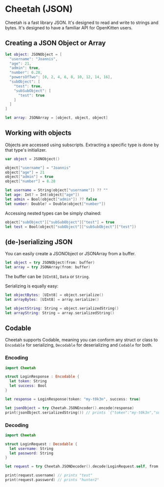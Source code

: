 # Cheetah (JSON)

Cheetah is a fast library JSON. It's designed to read and write to strings and bytes. It's designed to have a familiar API for OpenKitten users.

## Creating a JSON Object or Array

```swift
let object: JSONObject = [
  "username": "Joannis",
  "age": 21,
  "admin": true,
  "number": 6.28,
  "powersOfTwo": [0, 2, 4, 6, 8, 10, 12, 14, 16],
  "subObject": [
    "test": true,
    "subSubObject": [
      "test": true
    ]
  ]
]

let array: JSONArray = [object, object, object]
```

## Working with objects

Objects are accessed using subscripts. Extracting a specific type is done by that type's initializer.

```swift
var object = JSONObject()

object["username"] = "Joannis"
object["age"] = 21
object["admin"] = true
object["number"] = 8.28

let username = String(object["username"]) ?? ""
let age: Int? = Int(object["age"])
let admin = Bool(object["admin"]) ?? false
let number: Double? = Double(object["number"])
```

Accessing nested types can be simply chained:

```swift
object["subObject"]["subSubObject"]["test"] = true
let test = Bool(object["subObject"]["subSubObject"]["test"])
```

## (de-)serializing JSON

You can easily create a JSONObject or JSONArray from a buffer.

```swift
let object = try JSONObject(from: buffer)
let array = try JSONArray(from: buffer)
```

The buffer can be `[UInt8]`, `Data` or `String`.

Serializing is equally easy:

```swift
let objectBytes: [UInt8] = object.serialize()
let arrayBytes: [UInt8] = array.serialize()

let objectString: String = object.serializedString()
let arrayString: String = array.serializedString()
```

## Codable

Cheetah supports Codable, meaning you can conform any struct or class to `Encodable` for serializing, `Decodable` for deserializing and `Codable` for both.

### Encoding

```swift
import Cheetah

struct LoginResponse : Encodable {
  let token: String
  let success: Bool
}

let response = LoginResponse(token: "my-t0k3n", success: true)

let jsonObject = try Cheetah.JSONEncoder().encode(response)
print(jsonObject.serializedString()) // prints `{"token":"my-t0k3n","success":true}`
```

### Decoding

```swift
import Cheetah

struct LoginRequest : Decodable {
  let username: String
  let password: String
}

let request = try Cheetah.JSONDecoder().decode(LoginRequest.self, from: "{\"username\":\"test\",\"password\":\"hunter2\"}")

print(request.username) // prints "test"
print(request.password) // prints "hunter2"
```
